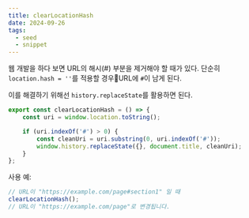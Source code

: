 ```yaml
---
title: clearLocationHash
date: 2024-09-26
tags:
  - seed
  - snippet
---
```


웹 개발을 하다 보면 URL의 해시(#) 부분을 제거해야 할 때가 있다. 
단순히 `location.hash = ''`를 적용할 경우URL에  `#`이 남게 된다.

이를 해결하기 위해선 `history.replaceState`를 활용하면 된다.

```js
export const clearLocationHash = () => {
    const uri = window.location.toString();

    if (uri.indexOf('#') > 0) {
        const cleanUri = uri.substring(0, uri.indexOf('#'));
        window.history.replaceState({}, document.title, cleanUri);
    }
};
```

사용 예:

```js
// URL이 "https://example.com/page#section1" 일 때
clearLocationHash();
// URL이 "https://example.com/page"로 변경됩니다.
```
